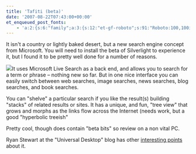 ```yaml
---
title: 'Tafiti (beta)'
date: '2007-08-22T07:43:00+00:00'
et_enqueued_post_fonts:
    - 'a:2:{s:6:"family";a:3:{s:12:"et-gf-roboto";s:91:"Roboto:100,100italic,300,300italic,regular,italic,500,500italic,700,700italic,900,900italic";s:22:"et-gf-roboto-condensed";s:59:"Roboto+Condensed:300,300italic,regular,italic,700,700italic";s:17:"et-gf-roboto-slab";s:51:"Roboto+Slab:100,200,300,regular,500,600,700,800,900";}s:6:"subset";a:7:{i:0;s:9:"latin-ext";i:1;s:5:"greek";i:2;s:9:"greek-ext";i:3;s:10:"vietnamese";i:4;s:8:"cyrillic";i:5;s:5:"latin";i:6;s:12:"cyrillic-ext";}}'
---
```


It isn't a country or lightly baked desert, but a new search engine concept from Microsoft. You will need to install the beta of Silverlight to experience it, but I found it to be pretty well done for a number of reasons.

[![](http://www.tafiti.com/faq/image004.gif)](http://www.tafiti.com/faq.html)It uses Microsoft Live Search as a back end, and allows you to search for a term or phrase – nothing new so far. But in one nice interface you can easily switch between web searches, image searches, news searches, blog searches, and book searches.

You can "shelve" a particular search if you like the result(s) building "stacks" of related results or sites. It has a unique, and fun, "tree view" that grows and morphs as the links flow across the Internet (needs work, but a good "hyperbolic treeish"

Pretty cool, though does contain "beta bits" so review on a non vital PC.

Ryan Stewart at the "Universal Desktop" blog has other [interesting points](http://blogs.zdnet.com/Stewart/?p=506) about it.